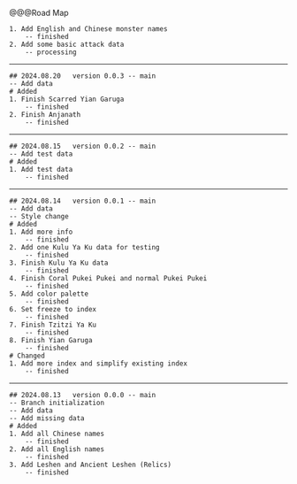 @@@Road Map

	1. Add English and Chinese monster names
		-- finished
	2. Add some basic attack data
		-- processing

---
	## 2024.08.20	version 0.0.3 -- main
	-- Add data
	# Added
	1. Finish Scarred Yian Garuga
		-- finished
	2. Finish Anjanath
		-- finished
---
	## 2024.08.15	version 0.0.2 -- main
	-- Add test data
	# Added
	1. Add test data
		-- finished
---
	## 2024.08.14	version 0.0.1 -- main
	-- Add data
	-- Style change
	# Added
	1. Add more info
		-- finished
	2. Add one Kulu Ya Ku data for testing
		-- finished
	3. Finish Kulu Ya Ku data
		-- finished
	4. Finish Coral Pukei Pukei and normal Pukei Pukei
		-- finished
	5. Add color palette
		-- finished
	6. Set freeze to index
		-- finished
	7. Finish Tzitzi Ya Ku
		-- finished
	8. Finish Yian Garuga
		-- finished
	# Changed
	1. Add more index and simplify existing index 
		-- finished
---
	## 2024.08.13	version 0.0.0 -- main
	-- Branch initialization
	-- Add data
	-- Add missing data
	# Added
	1. Add all Chinese names
		-- finished
	2. Add all English names
		-- finished
	3. Add Leshen and Ancient Leshen (Relics)
		-- finished
